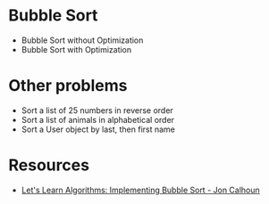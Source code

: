 # Bubble Sort
- Bubble Sort without Optimization
- Bubble Sort with Optimization

# Other problems
- Sort a list of 25 numbers in reverse order
- Sort a list of animals in alphabetical order
- Sort a User object by last, then first name


# Resources
- [Let's Learn Algorithms: Implementing Bubble Sort - Jon Calhoun](https://youtu.be/CAOoBjLATYI)